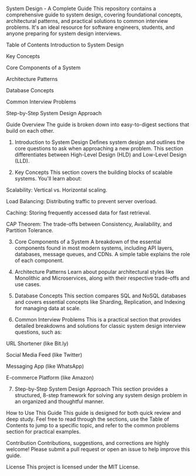 System Design - A Complete Guide 
This repository contains a comprehensive guide to system design, covering foundational concepts, architectural patterns, and practical solutions to common interview problems. It's an ideal resource for software engineers, students, and anyone preparing for system design interviews.

Table of Contents
Introduction to System Design

Key Concepts

Core Components of a System

Architecture Patterns

Database Concepts

Common Interview Problems

Step-by-Step System Design Approach

Guide Overview
The guide is broken down into easy-to-digest sections that build on each other.

1. Introduction to System Design
Defines system design and outlines the core questions to ask when approaching a new problem. This section differentiates between High-Level Design (HLD) and Low-Level Design (LLD).

2. Key Concepts
This section covers the building blocks of scalable systems. You'll learn about:

Scalability: Vertical vs. Horizontal scaling.

Load Balancing: Distributing traffic to prevent server overload.

Caching: Storing frequently accessed data for fast retrieval.

CAP Theorem: The trade-offs between Consistency, Availability, and Partition Tolerance.

3. Core Components of a System
A breakdown of the essential components found in most modern systems, including API layers, databases, message queues, and CDNs. A simple table explains the role of each component.

4. Architecture Patterns
Learn about popular architectural styles like Monolithic and Microservices, along with their respective trade-offs and use cases.

5. Database Concepts
This section compares SQL and NoSQL databases and covers essential concepts like Sharding, Replication, and Indexing for managing data at scale.

6. Common Interview Problems
This is a practical section that provides detailed breakdowns and solutions for classic system design interview questions, such as:

URL Shortener (like Bit.ly)

Social Media Feed (like Twitter)

Messaging App (like WhatsApp)

E-commerce Platform (like Amazon)

7. Step-by-Step System Design Approach
This section provides a structured, 8-step framework for solving any system design problem in an organized and thoughtful manner.

How to Use This Guide
This guide is designed for both quick review and deep study. Feel free to read through the sections, use the Table of Contents to jump to a specific topic, and refer to the common problems section for practical examples.

Contribution
Contributions, suggestions, and corrections are highly welcome! Please submit a pull request or open an issue to help improve this guide.

License
This project is licensed under the MIT License.
